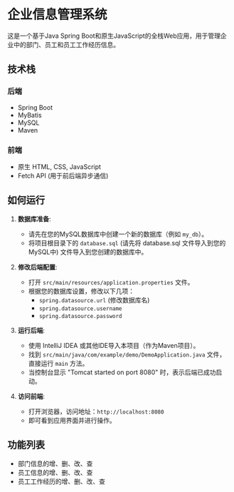 # 企业信息管理系统

这是一个基于Java Spring Boot和原生JavaScript的全栈Web应用，用于管理企业中的部门、员工和员工工作经历信息。

## 技术栈

### 后端
- Spring Boot
- MyBatis
- MySQL
- Maven

### 前端
- 原生 HTML, CSS, JavaScript
- Fetch API (用于前后端异步通信)

## 如何运行

1.  **数据库准备**:
    -   请先在您的MySQL数据库中创建一个新的数据库（例如 `my_db`）。
    -   将项目根目录下的 `database.sql` (请先将 database.sql 文件导入到您的MySQL中) 文件导入到您创建的数据库中。

2.  **修改后端配置**:
    -   打开 `src/main/resources/application.properties` 文件。
    -   根据您的数据库设置，修改以下几项：
        - `spring.datasource.url` (修改数据库名)
        - `spring.datasource.username`
        - `spring.datasource.password`

3.  **运行后端**:
    -   使用 IntelliJ IDEA 或其他IDE导入本项目（作为Maven项目）。
    -   找到 `src/main/java/com/example/demo/DemoApplication.java` 文件，直接运行 `main` 方法。
    -   当控制台显示 "Tomcat started on port 8080" 时，表示后端已成功启动。

4.  **访问前端**:
    -   打开浏览器，访问地址：`http://localhost:8080`
    -   即可看到应用界面并进行操作。

## 功能列表
-   部门信息的增、删、改、查
-   员工信息的增、删、改、查
-   员工工作经历的增、删、改、查